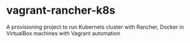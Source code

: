 # vagrant-rancher-k8s
A provisioning project to run Kubernets cluster with Rancher, Docker in VirtualBox machines with Vagrant automation
